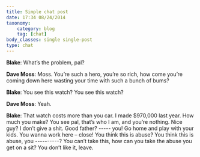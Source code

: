 ```yaml
---
title: Simple chat post
date: 17:34 08/24/2014
taxonomy:
    category: blog
    tag: [chat]
body_classes: single single-post
type: chat
---
```


**Blake**: What’s the problem, pal?

**Dave Moss**: Moss. You’re such a hero, you’re so rich, how come you’re coming down here wasting your time with such a bunch of bums?

**Blake**: You see this watch? You see this watch?

**Dave Moss**: Yeah.

**Blake**: That watch costs more than you car. I made $970,000 last year. How much you make? You see pal, that’s who I am, and you’re nothing. Nice guy? I don’t give a shit. Good father? ----- you! Go home and play with your kids. You wanna work here – close! You think this is abuse? You think this is abuse, you ----------? You can’t take this, how can you take the abuse you get on a sit? You don’t like it, leave.
